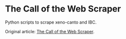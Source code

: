 The Call of the Web Scraper
===========================

Python scripts to scrape xeno-canto and IBC.


Original article: [The Call of the Web Scraper](http://blog.databigbang.com/the-call-of-the-web-scraper/).

